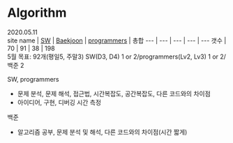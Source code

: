 # Algorithm
2020.05.11<br/>
site name | [SW](https://github.com/kimkc/Algorithm/tree/master/sw) | [Baekjoon](https://github.com/kimkc/Algorithm/tree/master/Baekjoon) | [programmers](https://github.com/kimkc/Algorithm/tree/master/programmers) | 총합
--- | --- | --- | --- | ---
갯수 | 70 | 91 | 38 | 198
<br/>
5월 목표: 92개(평일5, 주말3) SW(D3, D4) 1 or 2/programmers(Lv2, Lv3) 1 or 2/ 백준 2

SW, programmers 
  - 문제 분석, 문제 해석, 접근법, 시간복잡도, 공간복잡도, 다른 코드와의 차이점
  - 아이디어, 구현, 디버깅 시간 측정</br>
  
   
백준
  - 알고리즘 공부, 문제 분석 및 해석, 다른 코드와의 차이점(시간 짧게)
